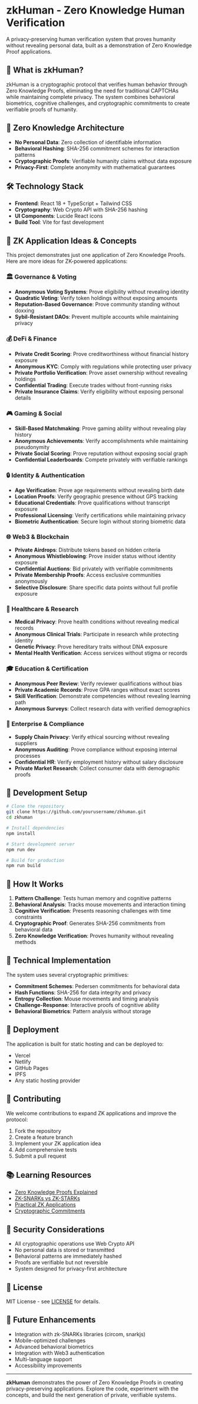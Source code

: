 # zkHuman - Zero Knowledge Human Verification

A privacy-preserving human verification system that proves humanity without revealing personal data, built as a demonstration of Zero Knowledge Proof applications.

## 🚀 What is zkHuman?

zkHuman is a cryptographic protocol that verifies human behavior through Zero Knowledge Proofs, eliminating the need for traditional CAPTCHAs while maintaining complete privacy. The system combines behavioral biometrics, cognitive challenges, and cryptographic commitments to create verifiable proofs of humanity.

## 🔐 Zero Knowledge Architecture

- **No Personal Data**: Zero collection of identifiable information
- **Behavioral Hashing**: SHA-256 commitment schemes for interaction patterns  
- **Cryptographic Proofs**: Verifiable humanity claims without data exposure
- **Privacy-First**: Complete anonymity with mathematical guarantees

## 🛠️ Technology Stack

- **Frontend**: React 18 + TypeScript + Tailwind CSS
- **Cryptography**: Web Crypto API with SHA-256 hashing
- **UI Components**: Lucide React icons
- **Build Tool**: Vite for fast development

## 🎯 ZK Application Ideas & Concepts

This project demonstrates just one application of Zero Knowledge Proofs. Here are more ideas for ZK-powered applications:

### 🏛️ Governance & Voting
- **Anonymous Voting Systems**: Prove eligibility without revealing identity
- **Quadratic Voting**: Verify token holdings without exposing amounts
- **Reputation-Based Governance**: Prove community standing without doxxing
- **Sybil-Resistant DAOs**: Prevent multiple accounts while maintaining privacy

### 💰 DeFi & Finance
- **Private Credit Scoring**: Prove creditworthiness without financial history exposure
- **Anonymous KYC**: Comply with regulations while protecting user privacy
- **Private Portfolio Verification**: Prove asset ownership without revealing holdings
- **Confidential Trading**: Execute trades without front-running risks
- **Private Insurance Claims**: Verify eligibility without exposing personal details

### 🎮 Gaming & Social
- **Skill-Based Matchmaking**: Prove gaming ability without revealing play history
- **Anonymous Achievements**: Verify accomplishments while maintaining pseudonymity
- **Private Social Scoring**: Prove reputation without exposing social graph
- **Confidential Leaderboards**: Compete privately with verifiable rankings

### 🔒 Identity & Authentication
- **Age Verification**: Prove age requirements without revealing birth date
- **Location Proofs**: Verify geographic presence without GPS tracking
- **Educational Credentials**: Prove qualifications without transcript exposure
- **Professional Licensing**: Verify certifications while maintaining privacy
- **Biometric Authentication**: Secure login without storing biometric data

### 🌐 Web3 & Blockchain
- **Private Airdrops**: Distribute tokens based on hidden criteria
- **Anonymous Whistleblowing**: Prove insider status without identity exposure
- **Confidential Auctions**: Bid privately with verifiable commitments
- **Private Membership Proofs**: Access exclusive communities anonymously
- **Selective Disclosure**: Share specific data points without full profile exposure

### 🏥 Healthcare & Research
- **Medical Privacy**: Prove health conditions without revealing medical records
- **Anonymous Clinical Trials**: Participate in research while protecting identity
- **Genetic Privacy**: Prove hereditary traits without DNA exposure
- **Mental Health Verification**: Access services without stigma or records

### 🎓 Education & Certification
- **Anonymous Peer Review**: Verify reviewer qualifications without bias
- **Private Academic Records**: Prove GPA ranges without exact scores
- **Skill Verification**: Demonstrate competencies without revealing learning path
- **Anonymous Surveys**: Collect research data with verified demographics

### 🏢 Enterprise & Compliance
- **Supply Chain Privacy**: Verify ethical sourcing without revealing suppliers
- **Anonymous Auditing**: Prove compliance without exposing internal processes
- **Confidential HR**: Verify employment history without salary disclosure
- **Private Market Research**: Collect consumer data with demographic proofs

## 🔧 Development Setup

```bash
# Clone the repository
git clone https://github.com/yourusername/zkhuman.git
cd zkhuman

# Install dependencies
npm install

# Start development server
npm run dev

# Build for production
npm run build
```

## 🧪 How It Works

1. **Pattern Challenge**: Tests human memory and cognitive patterns
2. **Behavioral Analysis**: Tracks mouse movements and interaction timing
3. **Cognitive Verification**: Presents reasoning challenges with time constraints
4. **Cryptographic Proof**: Generates SHA-256 commitments from behavioral data
5. **Zero Knowledge Verification**: Proves humanity without revealing methods

## 🔬 Technical Implementation

The system uses several cryptographic primitives:

- **Commitment Schemes**: Pedersen commitments for behavioral data
- **Hash Functions**: SHA-256 for data integrity and privacy
- **Entropy Collection**: Mouse movements and timing analysis
- **Challenge-Response**: Interactive proofs of cognitive ability
- **Behavioral Biometrics**: Pattern analysis without storage

## 🚀 Deployment

The application is built for static hosting and can be deployed to:

- Vercel
- Netlify  
- GitHub Pages
- IPFS
- Any static hosting provider

## 🤝 Contributing

We welcome contributions to expand ZK applications and improve the protocol:

1. Fork the repository
2. Create a feature branch
3. Implement your ZK application idea
4. Add comprehensive tests
5. Submit a pull request

## 📚 Learning Resources

- [Zero Knowledge Proofs Explained](https://blog.ethereum.org/2016/12/05/zksnarks-in-a-nutshell/)
- [ZK-SNARKs vs ZK-STARKs](https://consensys.net/blog/blockchain-explained/zero-knowledge-proofs-starks-vs-snarks/)
- [Practical ZK Applications](https://github.com/matter-labs/awesome-zero-knowledge-proofs)
- [Cryptographic Commitments](https://en.wikipedia.org/wiki/Commitment_scheme)

## 🔐 Security Considerations

- All cryptographic operations use Web Crypto API
- No personal data is stored or transmitted
- Behavioral patterns are immediately hashed
- Proofs are verifiable but not reversible
- System designed for privacy-first architecture

## 📄 License

MIT License - see [LICENSE](LICENSE) for details.

## 🌟 Future Enhancements

- Integration with zk-SNARKs libraries (circom, snarkjs)
- Mobile-optimized challenges
- Advanced behavioral biometrics
- Integration with Web3 authentication
- Multi-language support
- Accessibility improvements

---

**zkHuman** demonstrates the power of Zero Knowledge Proofs in creating privacy-preserving applications. Explore the code, experiment with the concepts, and build the next generation of private, verifiable systems.